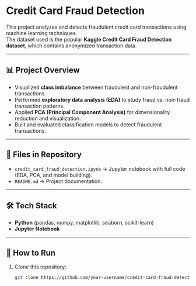 # Credit Card Fraud Detection

This project analyzes and detects fraudulent credit card transactions using machine learning techniques.  
The dataset used is the popular **Kaggle Credit Card Fraud Detection dataset**, which contains anonymized transaction data.

---

## 📊 Project Overview
- Visualized **class imbalance** between fraudulent and non-fraudulent transactions.  
- Performed **exploratory data analysis (EDA)** to study fraud vs. non-fraud transaction patterns.  
- Applied **PCA (Principal Component Analysis)** for dimensionality reduction and visualization.  
- Built and evaluated classification models to detect fraudulent transactions.

---

## 📂 Files in Repository
- `credit_card_fraud_detection.ipynb` → Jupyter notebook with full code (EDA, PCA, and model building).
- `README.md` → Project documentation.

---

## 🛠️ Tech Stack
- **Python** (pandas, numpy, matplotlib, seaborn, scikit-learn)
- **Jupyter Notebook**

---

## 🚀 How to Run
1. Clone this repository:
   ```bash
   git clone https://github.com/your-username/credit-card-fraud-detection.git

